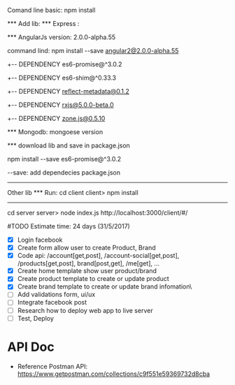 Comand line basic: 
npm install

*** Add lib: 
*** Express : 

*** AngularJs version: 2.0.0-alpha.55

command lind: npm install --save angular2@2.0.0-alpha.55

+-- DEPENDENCY es6-promise@^3.0.2

+-- DEPENDENCY es6-shim@^0.33.3

+-- DEPENDENCY reflect-metadata@0.1.2

+-- DEPENDENCY rxjs@5.0.0-beta.0

+-- DEPENDENCY zone.js@0.5.10

*** Mongodb: mongoese version

*** download lib and save in package.json

npm install --save  es6-promise@^3.0.2

--save: add dependecies package.json 

************************************

Other lib
*** Run:
cd client
client> npm install
******************************
cd server
server> node index.js
http://localhost:3000/client/#/

#TODO
Estimate time: 24 days (31/5/2017)

- [x] Login facebook
- [x] Create form allow user to create Product, Brand
- [x] Code api: /account[get,post], /account-social[get,post], /products[get,post], brand[post,get], /me[get], ...
- [x] Create home template show user product/brand
- [x] Create product template to create or update product
- [x] Create brand template to create or update brand infomation\
- [ ] Add validations form, ui/ux
- [ ] Integrate facebook post
- [ ] Research how to deploy web app to live server
- [ ] Test, Deploy

# API Doc

- Reference Postman API: https://www.getpostman.com/collections/c9f551e59369732d8cba
